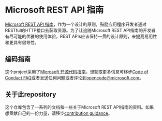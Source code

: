 # Microsoft REST API 指南
[Microsoft REST API 指南](Guidelines.md)，作为一个设计的原则，鼓励应用程序开发者通过RESTful的HTTP接口去获取资源。为了让追随Microsoft REST API指南的开发者有尽可能的优雅的使用体验，REST APIs应该保持一贯的设计原则，来提高易用性和更具有倡导性。

## 编码指南
这个project采用了[Microsoft 开源代码指南](https://opensource.microsoft.com/codeofconduct/)。想获取更多信息可移步[Code of Conduct FAQ](https://opensource.microsoft.com/codeofconduct/faq/)或者发送任何问题或者评论到[opencode@microsoft.com](mailto:opencode@microsoft.com)。
## 关于此repository
这个仓库包含了一系列的文档和一些关于Microsoft REST API指南的资料。如果想贡献自己的一份力量，请移步[contribution guidance][contribution-guidance]。

[contribution-guidance]: CONTRIBUTING.md
